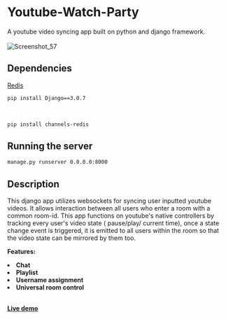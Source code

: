 # Youtube-Watch-Party

A youtube video syncing app built on python and django framework.
<br><br>
![Screenshot_57](https://user-images.githubusercontent.com/13599606/89975814-a4508b80-dc5e-11ea-96d5-4fed3cd67cf7.jpg)

## Dependencies

[Redis](https://github.com/redis/redis)
```bash
pip install Django==3.0.7
```
<br>

```bash
pip install channels-redis
```


## Running the server 
```bash
manage.py runserver 0.0.0.0:8000
```


## Description
This django app utilizes websockets for syncing user inputted youtube videos. It allows interaction between all users who enter a room with a common room-id. This app functions on youtube's native controllers by tracking every user's video state ( pause/play/ current time), once a state change event is triggered, it is emitted to all users within the room so that the video state can be mirrored by them too.

<b>Features:<b>
  <li>Chat</li>
  <li>Playlist</li>
  <li>Username assignment</li>
  <li>Universal room control</li>
  

<br>

<b>[Live demo](https://syncpin.net)<b>
